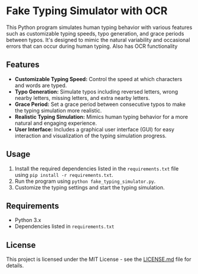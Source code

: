 # Fake Typing Simulator with OCR

This Python program simulates human typing behavior with various features such as customizable typing speeds, typo generation, and grace periods between typos. It's designed to mimic the natural variability and occasional errors that can occur during human typing. Also has OCR functionality

## Features

- **Customizable Typing Speed:** Control the speed at which characters and words are typed.
- **Typo Generation:** Simulate typos including reversed letters, wrong nearby letters, missing letters, and extra nearby letters.
- **Grace Period:** Set a grace period between consecutive typos to make the typing simulation more realistic.
- **Realistic Typing Simulation:** Mimics human typing behavior for a more natural and engaging experience.
- **User Interface:** Includes a graphical user interface (GUI) for easy interaction and visualization of the typing simulation progress.

## Usage

1. Install the required dependencies listed in the `requirements.txt` file using `pip install -r requirements.txt`.
2. Run the program using `python fake_typing_simulator.py`.
3. Customize the typing settings and start the typing simulation.

## Requirements

- Python 3.x
- Dependencies listed in `requirements.txt`

## License

This project is licensed under the MIT License - see the [LICENSE.md](LICENSE.md) file for details.
